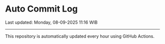 # Auto Commit Log

Last updated: Monday, 08-09-2025 11:16 WIB

---

This repository is automatically updated every hour using GitHub Actions.
